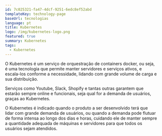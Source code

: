 ```yaml
---
id: 7c025321-fa47-4dcf-9251-6edc8ef52abd
templateKey: technology-page
baseUrl: tecnologias
language: pt
title: Kubernetes
logo: /img/kubernetes-logo.png
featured: true
summary: Kubernetes
tags:
  - Kubernetes
---
```

O Kubernetes é um serviço de orquestração de containers docker, ou seja, é uma tecnologia que permite manter servidores e serviços ativos, e escala-los conforme a necessidade, lidando com grande volume de carga e sua distribuição.

Serviços como Youtube, Slack, Shopify e tantas outras garantem que estarão sempre online e funcionais, seja qual for a demanda de usuários, graças ao Kubernetes.

O Kubernetes é indicado quando o produto a ser desenvolvido terá que lidar com grande demanda de usuários, ou quando a demanda pode flutuar de forma intensa ao longo dos dias e horas, cuidando ele de manter sempre a quantidade adequada de máquinas e servidores para que todos os usuários sejam atendidos.
